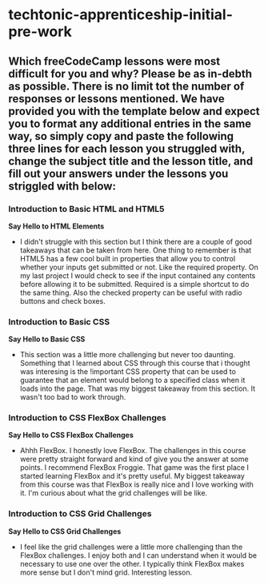 # techtonic-apprenticeship-initial-pre-work

## Which freeCodeCamp lessons were most difficult for you and why? Please be as in-debth as possible. There is no limit tot the number of responses or lessons mentioned. We have provided you with the template below and expect you to format any additional entries in the same way, so simply copy and paste the following three lines for each lesson you struggled with, change the subject title and the lesson title, and fill out your answers under the lessons you striggled with below:

### Introduction to Basic HTML and HTML5
**Say Hello to HTML Elements**
- I didn't struggle with this section but I think there are a couple of good takeaways that can be taken 
from here. One thing to remember is that HTML5 has a few cool built in properties that allow you to control whether your inputs get submitted or not. Like the required property. On my last project I would check to see if the input contained any contents before allowing it to be submitted. Required is a simple shortcut to do the same thing. Also the checked property can be useful with radio buttons and check boxes.


### Introduction to Basic CSS
**Say Hello to Basic CSS**
-  This section was a little more challenging but never too daunting. Something that I learned about CSS through this course that i thought was interesing is the !important CSS property that can be used to guarantee that an element would belong to a specified class when it loads into the page. That was my biggest takeaway from this section. It wasn't too bad to work through.


### Introduction to CSS FlexBox Challenges
**Say Hello to CSS FlexBox Challenges**
- Ahhh FlexBox. I honestly love FlexBox. The challenges in this course were pretty straight forward and kind of give you the answer at some points. I recommend FlexBox Froggie. That game was the first place I started learning FlexBox and it's pretty useful. My biggest takeaway from this course was that FlexBox is really nice and I love working with it. I'm curious about what the grid challenges will be like.



### Introduction to CSS Grid Challenges
**Say Hello to CSS Grid Challenges**
- I feel like the grid challenges were a little more challenging than the FlexBox challenges. I enjoy both and I can understand when it would be necessary to use one over the other. I typically think FlexBox makes more sense but I don't mind grid. Interesting lesson.